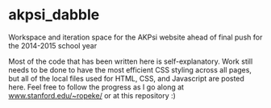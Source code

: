 akpsi_dabble
============

Workspace and iteration space for the AKPsi website ahead of final push for the 2014-2015 school year


Most of the code that has been written here is self-explanatory. Work still needs to be done to have the most efficient CSS styling across all pages, but all of the local files used for HTML, CSS, and Javascript are posted here. Feel free to follow the progress as I go along at www.stanford.edu/~ropeke/ or at this repository :)
